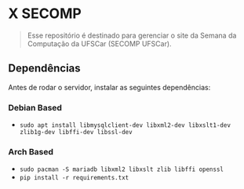 # X SECOMP
> Esse repositório é destinado para gerenciar o site da Semana
> da Computação da UFSCar (SECOMP UFSCar).

## Dependências
Antes de rodar o servidor, instalar as seguintes dependências:
### Debian Based
- `sudo apt install libmysqlclient-dev libxml2-dev libxslt1-dev zlib1g-dev libffi-dev libssl-dev`
### Arch Based
- `sudo pacman -S mariadb libxml2 libxslt zlib libffi openssl`
- `pip install -r requirements.txt`
